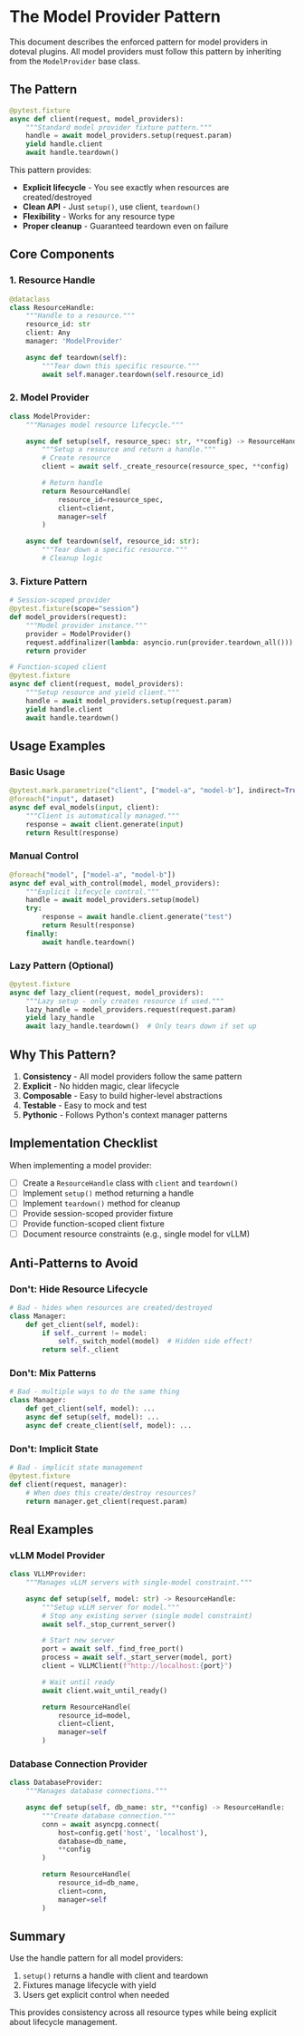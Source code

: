 # The Model Provider Pattern

This document describes the enforced pattern for model providers in doteval plugins. All model providers must follow this pattern by inheriting from the `ModelProvider` base class.

## The Pattern

```python
@pytest.fixture
async def client(request, model_providers):
    """Standard model provider fixture pattern."""
    handle = await model_providers.setup(request.param)
    yield handle.client
    await handle.teardown()
```

This pattern provides:
- **Explicit lifecycle** - You see exactly when resources are created/destroyed
- **Clean API** - Just `setup()`, use client, `teardown()`
- **Flexibility** - Works for any resource type
- **Proper cleanup** - Guaranteed teardown even on failure

## Core Components

### 1. Resource Handle

```python
@dataclass
class ResourceHandle:
    """Handle to a resource."""
    resource_id: str
    client: Any
    manager: 'ModelProvider'

    async def teardown(self):
        """Tear down this specific resource."""
        await self.manager.teardown(self.resource_id)
```

### 2. Model Provider

```python
class ModelProvider:
    """Manages model resource lifecycle."""

    async def setup(self, resource_spec: str, **config) -> ResourceHandle:
        """Setup a resource and return a handle."""
        # Create resource
        client = await self._create_resource(resource_spec, **config)

        # Return handle
        return ResourceHandle(
            resource_id=resource_spec,
            client=client,
            manager=self
        )

    async def teardown(self, resource_id: str):
        """Tear down a specific resource."""
        # Cleanup logic
```

### 3. Fixture Pattern

```python
# Session-scoped provider
@pytest.fixture(scope="session")
def model_providers(request):
    """Model provider instance."""
    provider = ModelProvider()
    request.addfinalizer(lambda: asyncio.run(provider.teardown_all()))
    return provider

# Function-scoped client
@pytest.fixture
async def client(request, model_providers):
    """Setup resource and yield client."""
    handle = await model_providers.setup(request.param)
    yield handle.client
    await handle.teardown()
```

## Usage Examples

### Basic Usage

```python
@pytest.mark.parametrize("client", ["model-a", "model-b"], indirect=True)
@foreach("input", dataset)
async def eval_models(input, client):
    """Client is automatically managed."""
    response = await client.generate(input)
    return Result(response)
```

### Manual Control

```python
@foreach("model", ["model-a", "model-b"])
async def eval_with_control(model, model_providers):
    """Explicit lifecycle control."""
    handle = await model_providers.setup(model)
    try:
        response = await handle.client.generate("test")
        return Result(response)
    finally:
        await handle.teardown()
```

### Lazy Pattern (Optional)

```python
@pytest.fixture
async def lazy_client(request, model_providers):
    """Lazy setup - only creates resource if used."""
    lazy_handle = model_providers.request(request.param)
    yield lazy_handle
    await lazy_handle.teardown()  # Only tears down if set up
```

## Why This Pattern?

1. **Consistency** - All model providers follow the same pattern
2. **Explicit** - No hidden magic, clear lifecycle
3. **Composable** - Easy to build higher-level abstractions
4. **Testable** - Easy to mock and test
5. **Pythonic** - Follows Python's context manager patterns

## Implementation Checklist

When implementing a model provider:

- [ ] Create a `ResourceHandle` class with `client` and `teardown()`
- [ ] Implement `setup()` method returning a handle
- [ ] Implement `teardown()` method for cleanup
- [ ] Provide session-scoped provider fixture
- [ ] Provide function-scoped client fixture
- [ ] Document resource constraints (e.g., single model for vLLM)

## Anti-Patterns to Avoid

### Don't: Hide Resource Lifecycle

```python
# Bad - hides when resources are created/destroyed
class Manager:
    def get_client(self, model):
        if self._current != model:
            self._switch_model(model)  # Hidden side effect!
        return self._client
```

### Don't: Mix Patterns

```python
# Bad - multiple ways to do the same thing
class Manager:
    def get_client(self, model): ...
    async def setup(self, model): ...
    async def create_client(self, model): ...
```

### Don't: Implicit State

```python
# Bad - implicit state management
@pytest.fixture
def client(request, manager):
    # When does this create/destroy resources?
    return manager.get_client(request.param)
```

## Real Examples

### vLLM Model Provider

```python
class VLLMProvider:
    """Manages vLLM servers with single-model constraint."""

    async def setup(self, model: str) -> ResourceHandle:
        """Setup vLLM server for model."""
        # Stop any existing server (single model constraint)
        await self._stop_current_server()

        # Start new server
        port = await self._find_free_port()
        process = await self._start_server(model, port)
        client = VLLMClient(f"http://localhost:{port}")

        # Wait until ready
        await client.wait_until_ready()

        return ResourceHandle(
            resource_id=model,
            client=client,
            manager=self
        )
```

### Database Connection Provider

```python
class DatabaseProvider:
    """Manages database connections."""

    async def setup(self, db_name: str, **config) -> ResourceHandle:
        """Create database connection."""
        conn = await asyncpg.connect(
            host=config.get('host', 'localhost'),
            database=db_name,
            **config
        )

        return ResourceHandle(
            resource_id=db_name,
            client=conn,
            manager=self
        )
```

## Summary

Use the handle pattern for all model providers:

1. `setup()` returns a handle with client and teardown
2. Fixtures manage lifecycle with yield
3. Users get explicit control when needed

This provides consistency across all resource types while being explicit about lifecycle management.
